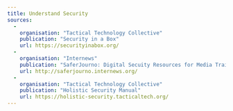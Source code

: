 ```yaml
---
title: Understand Security
sources:
  -
    organisation: "Tactical Technology Collective"
    publication: "Security in a Box"
    url: https://securityinabox.org/
  -
    organisation: "Internews"
    publication: "SaferJourno: Digital Secuity Resources for Media Trainers"
    url: http://saferjourno.internews.org/
  -
    organisation: "Tactical Technology Collective"
    publication: "Holistic Security Manual"
    url: https://holistic-security.tacticaltech.org/
---
```

